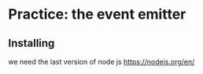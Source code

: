 # Practice: the event emitter

## Installing
we need the last version of node js
https://nodejs.org/en/
